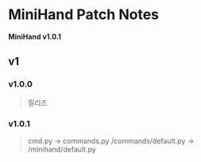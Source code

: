 # MiniHand Patch Notes
**MiniHand v1.0.1**

## v1
### v1.0.0
> 릴리즈

### v1.0.1
> cmd.py -> commands.py
> /commands/default.py -> /minihand/default.py